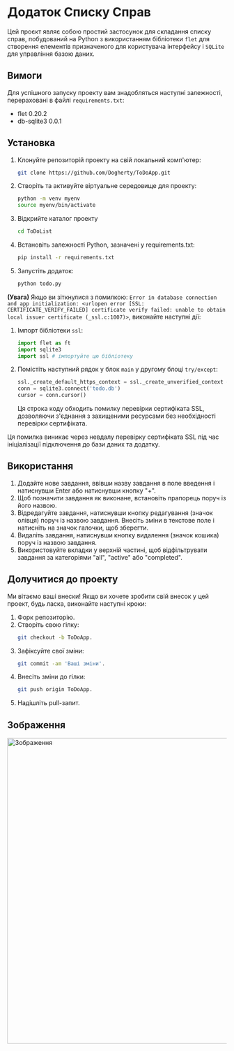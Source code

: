 # Додаток Списку Справ

Цей проєкт являє собою простий застосунок для складання списку справ, побудований на Python з використанням бібліотеки `flet` для створення елементів призначеного для користувача інтерфейсу і `SQLite` для управління базою даних.

## Вимоги

Для успішного запуску проекту вам знадобляться наступні залежності, перераховані в файлі `requirements.txt`:

- flet 0.20.2
- db-sqlite3 0.0.1

## Установка

1. Клонуйте репозиторій проекту на свій локальний комп'ютер:
    ```bash
   git clone https://github.com/Dogherty/ToDoApp.git
2. Створіть та активуйте віртуальне середовище для проекту:
    ```bash
   python -m venv myenv
    source myenv/bin/activate

3. Відкрийте каталог проекту
    ```bash
   cd ToDoList

4. Встановіть залежності Python, зазначені у requirements.txt:
   
	```bash
	pip install -r requirements.txt

5. Запустіть додаток:
    ```bash
   python todo.py


<strong>(Увага)</strong> Якщо ви зіткнулися з помилкою: `Error in database connection and app initialization: <urlopen error [SSL: CERTIFICATE_VERIFY_FAILED] certificate verify failed: unable to obtain local issuer certificate (_ssl.c:1007)>`,  виконайте наступні дії:

1. Імпорт бібліотеки `ssl`:
   ```python
   import flet as ft
   import sqlite3
   import ssl # імпортуйте цю бібліотеку

2. Помістіть наступний рядок у блок `main` у другому блоці `try/except`:
   ```python
   ssl._create_default_https_context = ssl._create_unverified_context # додайте цей рядок
   conn = sqlite3.connect('todo.db')
   cursor = conn.cursor()
   ```
	Ця строка коду обходить помилку перевірки сертифіката SSL, дозволяючи з'єднання з захищеними ресурсами без необхідності перевірки сертифіката.

Ця помилка виникає через невдалу перевірку сертифіката SSL під час ініціалізації підключення до бази даних та додатку.

## Використання

1. Додайте нове завдання, ввівши назву завдання в поле введення і натиснувши Enter або натиснувши кнопку "+".
2. Щоб позначити завдання як виконане, встановіть прапорець поруч із його назвою.
3. Відредагуйте завдання, натиснувши кнопку редагування (значок олівця) поруч із назвою завдання. Внесіть зміни в текстове поле і натисніть на значок галочки, щоб зберегти.
4. Видаліть завдання, натиснувши кнопку видалення (значок кошика) поруч із назвою завдання.
5. Використовуйте вкладки у верхній частині, щоб відфільтрувати завдання за категоріями "all", "active" або "completed".

## Долучитися до проекту
Ми вітаємо ваші внески! Якщо ви хочете зробити свій внесок у цей проект, будь ласка, виконайте наступні кроки:

1. Форк репозиторію.
2. Створіть свою гілку: 
   ```bash
   git checkout -b ToDoApp.
3. Зафіксуйте свої зміни: 
   ```bash
   git commit -am 'Ваші зміни'.
4. Внесіть зміни до гілки: 
   ```bash
   git push origin ToDoApp.
5. Надішліть pull-запит.

## Зображення

<img src="https://i.imgur.com/auou5LN.jpeg" alt="Зображення" width="700" height="700">
